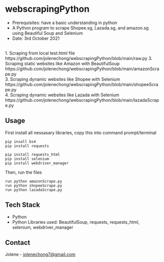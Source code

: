 # webscrapingPython
- Prerequisites: have a basic understanding in python
- A Python program to scrape Shopee.sg, Lazada.sg, and amazon.sg using Beautiful Soup and Selenium
- Date: 3rd October 2021

<br>
1. Scraping from local test.html file
https://github.com/jolenechong/webscrapingPython/blob/main/raw.py
3. Scraping static websites like Amazon with BeautifulSoup
https://github.com/jolenechong/webscrapingPython/blob/main/amazonScrape.py
<br>
3. Scraping dynamic websites like Shopee with Selenium
https://github.com/jolenechong/webscrapingPython/blob/main/shopeeScrape.py
<br>
4. Scraping dynamic websites like Lazada with Selenium
https://github.com/jolenechong/webscrapingPython/blob/main/lazadaScrape.py

## Usage
First install all nessasary libraries, copy this into command prompt/terminal
```
pip insall bs4
pip install requests

pip install requests_html
pip install selenium
pip install webdriver_manager
```
Then, run the files
```
run python amazonScrape.py
run python shopeeScrape.py
run python lazadaScrape.py
```

## Tech Stack
- Python
- Python Libraries used: BeautifulSoup, requests, requests_html, selenium, webdriver_manager

## Contact
Jolene - [jolenechong7@gmail.com](mailto:jolenechong7@gmail.com)
